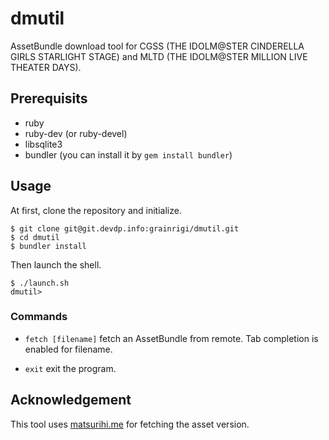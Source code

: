 # dmutil

AssetBundle download tool for CGSS (THE IDOLM@STER CINDERELLA GIRLS STARLIGHT STAGE) and MLTD (THE IDOLM@STER MILLION LIVE THEATER DAYS).

## Prerequisits

- ruby
- ruby-dev (or ruby-devel)
- libsqlite3
- bundler (you can install it by `gem install bundler`)

## Usage

At first, clone the repository and initialize.

```
$ git clone git@git.devdp.info:grainrigi/dmutil.git
$ cd dmutil
$ bundler install
```

Then launch the shell.

```
$ ./launch.sh
dmutil> 
```

### Commands

- `fetch [filename]`
fetch an AssetBundle from remote.
Tab completion is enabled for filename.

- `exit`
exit the program.


## Acknowledgement

This tool uses [matsurihi.me](https://matsurihi.me/) for fetching the asset version.
